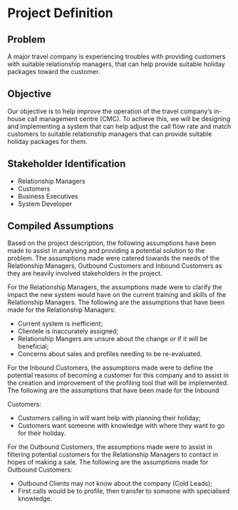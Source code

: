 # Project Definition

## Problem

A major travel company is experiencing troubles with providing customers with
suitable relationship managers, that can help provide suitable holiday packages
toward the customer.

## Objective

Our objective is to help improve the operation of the travel company’s in-house
call management centre (CMC). To achieve this, we will be designing and
implementing a system that can help adjust the call flow rate and match
customers to suitable relationship managers that can provide suitable holiday
packages for them.

## Stakeholder Identification

- Relationship Managers
- Customers
- Business Executives
- System Developer

## Compiled Assumptions

Based on the project description, the following assumptions have been made to assist in analysing and providing a potential solution to the problem. The assumptions made were catered towards the needs of the Relationship Managers, Outbound Customers and Inbound Customers as they are heavily involved stakeholders in the project.

For the Relationship Managers, the assumptions made were to clarify the impact the new system would have on the current training and skills of the Relationship Managers. The following are the assumptions that have been made for the Relationship Managers:

- Current system is inefficient;
- Clientele is inaccurately assigned;
- Relationship Mangers are unsure about the change or if it will be beneficial;
- Concerns about sales and profiles needing to be re-evaluated.

For the Inbound Customers, the assumptions made were to define the potential reasons of becoming a customer for this company and to assist in the creation and improvement of the profiling tool that will be implemented. The following are the assumptions that have been made for the Inbound

Customers:

- Customers calling in will want help with planning their holiday;
- Customers want someone with knowledge with where they want to go for their holiday.

For the Outbound Customers, the assumptions made were to assist in filtering potential customers for the Relationship Managers to contact in hopes of making a sale. The following are the assumptions made for Outbound Customers:

- Outbound Clients may not know about the company (Cold Leads);
- First calls would be to profile, then transfer to someone with specialised knowledge.
